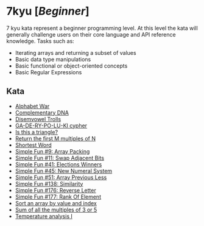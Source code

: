 # 7kyu [*Beginner*]
7 kyu kata represent a beginner programming level. At this level the kata will generally challenge users on their core language and API reference knowledge. Tasks such as:  
- Iterating arrays and returning a subset of values  
- Basic data type manipulations  
- Basic functional or object-oriented concepts  
- Basic Regular Expressions

## Kata

- [Alphabet War](https://www.codewars.com/kata/59377c53e66267c8f6000027)
- [Complementary DNA](https://www.codewars.com/kata/554e4a2f232cdd87d9000038/)
- [Disemvowel Trolls](https://www.codewars.com/kata/disemvowel-trolls/)  
- [GA-DE-RY-PO-LU-KI cypher](https://www.codewars.com/kata/ga-de-ry-po-lu-ki-cypher/)
- [Is this a triangle?](https://www.codewars.com/kata/is-this-a-triangle/)
- [Return the first M multiples of N](https://www.codewars.com/kata/593c9175933500f33400003e/)
- [Shortest Word](https://www.codewars.com/kata/shortest-word/)
- [Simple Fun #9: Array Packing](https://www.codewars.com/kata/588453ea56daa4af920000ca/)
- [Simple Fun #11: Swap Adjacent Bits](https://www.codewars.com/kata/58845a92bd573378f4000035/)
- [Simple Fun #41: Elections Winners](https://www.codewars.com/kata/simple-fun-number-41-elections-winners/)
- [Simple Fun #45: New Numeral System](https://www.codewars.com/kata/simple-fun-number-45-new-numeral-system)
- [Simple Fun #51: Array Previous Less](https://www.codewars.com/kata/simple-fun-number-51-array-previous-less)
- [Simple Fun #138: Similarity](https://www.codewars.com/kata/simple-fun-number-138-similarity/)
- [Simple Fun #176: Reverse Letter](https://www.codewars.com/kata/58b8c94b7df3f116eb00005b/)
- [Simple Fun #177: Rank Of Element](https://www.codewars.com/kata/58b8cc7e8e7121740700002d/)
- [Sort an array by value and index](https://www.codewars.com/kata/58e0cb3634a3027180000040/)
- [Sum of all the multiples of 3 or 5](https://www.codewars.com/kata/sum-of-all-the-multiples-of-3-or-5/)
- [Temperature analysis I](https://www.codewars.com/kata/temperature-analysis-i)
